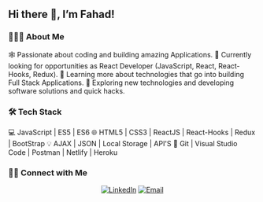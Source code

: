 <h2> Hi there 👋, I’m Fahad! </h2>

<h3> 👨🏻‍💻 About Me </h3>

🕸️ Passionate about coding and building amazing Applications.
🔭 Currently looking for opportunities as React Developer (JavaScript, React, React-Hooks, Redux).
🌱 Learning more about technologies that go into building Full Stack Applications.
🤔 Exploring new technologies and developing software solutions and quick hacks.

<h3> 🛠 Tech Stack </h3>

💻 JavaScript | ES5 | ES6
🌐 HTML5 | CSS3 | ReactJS | React-Hooks | Redux | BootStrap
💡 AJAX | JSON | Local Storage | API'S
🔧 Git | Visual Studio Code | Postman | Netlify | Heroku

<h3>🤝🏻 Connect with Me </h3>

<p align="center">
<a href="https://www.linkedin.com/in/fahad-baig-0b6a22207"><img alt="LinkedIn" src="https://img.shields.io/badge/LinkedIn-%20Fahad%20Baig-blue?style=flat&logo=linkedin"></a>
<a href="mailto:fahadmay11@gmail.com"><img alt="Email" src="https://img.shields.io/badge/Email-fahadbaigq%40gmail.com-blue?style=flat&logo=gmail"></a>
</p>
